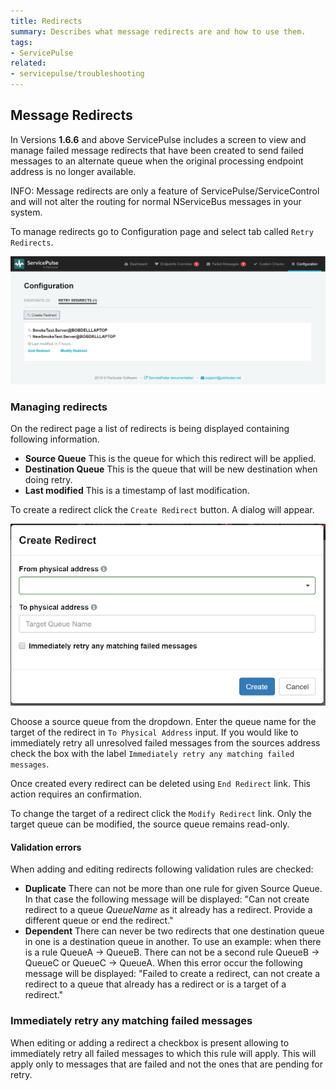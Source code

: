 ```yaml
---
title: Redirects
summary: Describes what message redirects are and how to use them.
tags:
- ServicePulse
related:
- servicepulse/troubleshooting
---
```


## Message Redirects

In Versions **1.6.6** and above ServicePulse includes a screen to view and manage failed message redirects that have been created to send failed messages to an alternate queue when the original processing endpoint address is no longer available.

INFO: Message redirects are only a feature of ServicePulse/ServiceControl and will not alter the routing for normal NServiceBus messages in your system.

To manage redirects go to Configuration page and select tab called `Retry Redirects`.

![Redirects Tab](images/redirects.png 'width=500')

### Managing redirects
On the redirect page a list of redirects is being displayed containing following information.
 - **Source Queue** This is the queue for which this redirect will be applied.
 - **Destination Queue** This is the queue that will be new destination when doing retry.
 - **Last modified** This is a timestamp of last modification.

To create a redirect click the `Create Redirect` button. A dialog will appear.

![Create Redirects Dialog](images/redirects-create.png 'width=500')

Choose a source queue from the dropdown. Enter the queue name for the target of the redirect in `To Physical Address` input. If you would like to immediately retry all unresolved failed messages from the sources address check the box with the label `Immediately retry any matching failed messages`.

Once created every redirect can be deleted using `End Redirect` link. This action requires an confirmation. 

To change the target of a redirect click the `Modify Redirect` link. Only the target queue can be modified, the source queue remains read-only.

#### Validation errors

When adding and editing redirects following validation rules are checked:
 - **Duplicate** There can not be more than one rule for given Source Queue. In that case the following message will be displayed: "Can not create redirect to a queue *QueueName* as it already has a redirect. Provide a different queue or end the redirect."
 - **Dependent** There can never be two redirects that one destination queue in one is a destination queue in another. To use an example: when there is a rule QueueA -> QueueB. There can not be a second rule QueueB -> QueueC or QueueC -> QueueA. When this error occur the following message will be displayed: "Failed to create a redirect, can not create a redirect to a queue that already has a redirect or is a target of a redirect."

### Immediately retry any matching failed messages
When editing or adding a redirect a checkbox is present allowing to immediately retry all failed messages to which this rule will apply. This will apply only to messages that are failed and not the ones that are pending for retry.

 